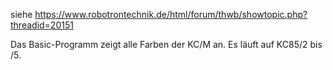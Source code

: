 siehe https://www.robotrontechnik.de/html/forum/thwb/showtopic.php?threadid=20151

Das Basic-Programm zeigt alle Farben der KC/M an. Es läuft auf KC85/2 bis /5.
